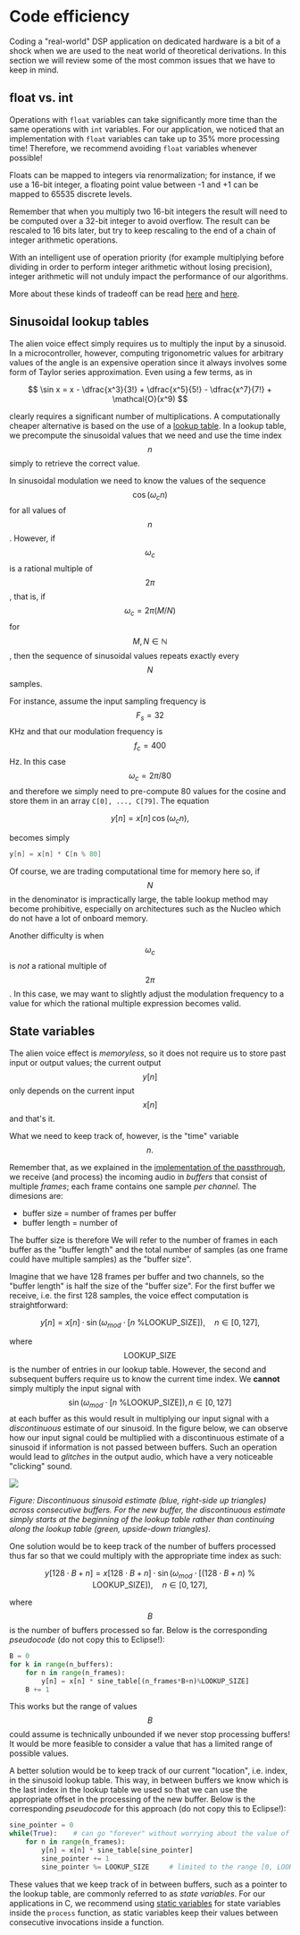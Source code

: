 # Code efficiency

Coding a "real-world" DSP application on dedicated hardware is a bit of a shock when we are used to the neat world of theoretical derivations. In this section we will review some of the most common issues that we have to keep in mind.

## float vs. int <a id="float"></a>

Operations with `float` variables can take significantly more time than the same operations with `int` variables. For our application, we noticed that an implementation with `float` variables can take up to 35% more processing time! Therefore, we recommend avoiding `float` variables whenever possible!

Floats can be mapped to integers via renormalization; for instance, if we use a 16-bit integer, a floating point value between -1 and +1 can be mapped to 65535 discrete levels.

Remember that when you multiply two 16-bit integers the result will need to be computed over a 32-bit integer to avoid overflow. The result can be rescaled to 16 bits later, but try to keep rescaling to the end of a chain of integer arithmetic operations. 

With an intelligent use of operation priority \(for example multiplying before dividing in order to perform integer arithmetic without losing precision\), integer arithmetic will not unduly impact the performance of our algorithms.

More about these kinds of tradeoff can be read [here](https://www.embedded.com/design/debug-and-optimization/4440365/Floating-point-data-in-embedded-software) and [here](https://en.wikibooks.org/wiki/Embedded_Systems/Floating_Point_Unit).

## Sinusoidal lookup tables <a id="lookup"></a>

The alien voice effect simply requires us to multiply the input by a sinusoid. In a microcontroller, however, computing trigonometric values for arbitrary values of the angle is an expensive operation since it always involves some form of Taylor series approximation. Even using a few terms, as in

$$
\sin x = x - \dfrac{x^3}{3!} + \dfrac{x^5}{5!} - \dfrac{x^7}{7!} + \mathcal{O}(x^9)
$$

clearly requires a significant number of multiplications. A computationally cheaper alternative is based on the use of a [lookup table](https://en.wikipedia.org/wiki/Lookup_table). In a lookup table, we precompute the sinusoidal values that we need and use the time index $$n$$simply  to retrieve the correct value. 

In sinusoidal modulation we need to know the values of the sequence $$\cos(\omega_c n)$$ for all values of $$n$$. However, if $$\omega_c$$is a rational multiple of $$2\pi$$, that is, if $$\omega_c = 2\pi(M/N)$$for $$M,N \in \mathbb{N}$$, then the sequence of sinusoidal values repeats exactly every $$N$$samples. 

For instance, assume the input sampling frequency is $$F_s = 32$$KHz and that our modulation frequency is $$f_c = 400$$Hz. In this case $$\omega_c = 2\pi /80$$and therefore we simply need to pre-compute 80 values for the cosine and store them in an array `C[0], ..., C[79]`. The equation

$$
y[n] = x[n] \, \cos(\omega_c n),
$$

becomes simply

```c
y[n] = x[n] * C[n % 80]
```

Of course, we are trading computational time for memory here so, if $$N$$in the denominator is impractically large, the table lookup method may become prohibitive, especially on architectures such as the Nucleo which do not have a lot of onboard memory.

Another difficulty is when $$\omega_c$$is _not_ a rational multiple of $$2\pi$$. In this case, we may want to slightly adjust the modulation frequency to a value for which the rational multiple expression becomes valid.

## State variables <a id="state_var"></a>

The alien voice effect is _memoryless_, so it does not require us to store past input or output values; the current output $$y[n]$$ only depends on the current input $$x[n]$$and that's it.

What we need to keep track of, however, is the "time" variable $$n.$$

Remember that, as we explained in the [implementation of the passthrough](../audio-peripherals/passthrough/coding.md#constants), we receive \(and process\) the incoming audio in _buffers_ that consist of multiple _frames_; each frame contains one sample _per channel_. The dimesions are:

* buffer size = number of frames per buffer
* buffer length = number of 

The buffer size is therefore We will refer to the number of frames in each buffer as the "buffer length" and the total number of samples \(as one frame could have multiple samples\) as the "buffer size".

Imagine that we have 128 frames per buffer and two channels, so the "buffer length" is half the size of the "buffer size". For the first buffer we receive, i.e. the first 128 samples, the voice effect computation is straightforward:

$$
y[n] = x[n] \cdot \sin(\omega_{mod} \cdot [n \textrm{ \% LOOKUP_SIZE}]), \quad n \in [0, 127],
$$

where $$\textrm{LOOKUP_SIZE}$$ is the number of entries in our lookup table. However, the second and subsequent buffers require us to know the current time index. We **cannot** simply multiply the input signal with $$\sin(\omega_{mod} \cdot [n \textrm{ \% LOOKUP_SIZE}]), n \in [0, 127]$$ at each buffer as this would result in multiplying our input signal with a _discontinuous_ estimate of our sinusoid. In the figure below, we can observe how our input signal could be multiplied with a discontinuous estimate of a sinusoid if information is not passed between buffers. Such an operation would lead to _glitches_ in the output audio, which have a very noticeable "clicking" sound.

![](../.gitbook/assets/discontinuous_sine-1.png)

_Figure: Discontinuous sinusoid estimate \(blue, right-side up triangles\) across consecutive buffers. For the new buffer, the discontinuous estimate simply starts at the beginning of the lookup table rather than continuing along the lookup table \(green, upside-down triangles\)._

One solution would be to keep track of the number of buffers processed thus far so that we could multiply with the appropriate time index as such:

$$
y[128 \cdot B + n] = x[128 \cdot B + n] \cdot \sin(\omega_{mod} \cdot [(128 \cdot B + n) \textrm{ % LOOKUP_SIZE}]), \quad n \in [0, 127],
$$

where $$B$$ is the number of buffers processed so far. Below is the corresponding _pseudocode_ \(do not copy this to Eclipse!\):

```python
B = 0
for k in range(n_buffers):
    for n in range(n_frames):
        y[n] = x[n] * sine_table[(n_frames*B+n)%LOOKUP_SIZE]
    B += 1
```

This works but the range of values $$B$$ could assume is technically unbounded if we never stop processing buffers! It would be more feasible to consider a value that has a limited range of possible values.

A better solution would be to keep track of our current "location", i.e. index, in the sinusoid lookup table. This way, in between buffers we know which is the last index in the lookup table we used so that we can use the appropriate offset in the processing of the new buffer. Below is the corresponding _pseudocode_ for this approach \(do not copy this to Eclipse!\):

```python
sine_pointer = 0
while(True):    # can go "forever" without worrying about the value of our state variable as it will wrap around!
    for n in range(n_frames):
        y[n] = x[n] * sine_table[sine_pointer]
        sine_pointer += 1
        sine_pointer %= LOOKUP_SIZE     # limited to the range [0, LOOKUP_SIZE-1]
```

These values that we keep track of in between buffers, such as a pointer to the lookup table, are commonly referred to as _state variables_. For our applications in C, we recommend using [static variables](https://stackoverflow.com/questions/572547/what-does-static-mean-in-c) for state variables inside the `process` function, as static variables keep their values between consecutive invocations inside a function.

